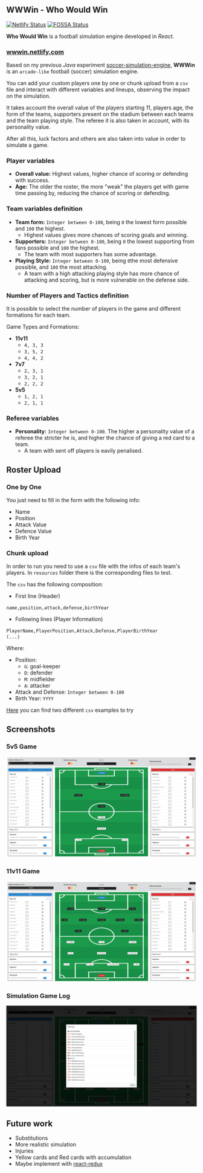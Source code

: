 
## WWWin - Who Would Win
[![Netlify Status](https://api.netlify.com/api/v1/badges/d50587ac-39ef-4164-b2ff-a3c4ddf94c68/deploy-status)](https://app.netlify.com/sites/brave-kare-54d23b/deploys)
[![FOSSA Status](https://app.fossa.com/api/projects/git%2Bgithub.com%2Fzediogoviana%2Fwwwin.svg?type=shield)](https://app.fossa.com/projects/git%2Bgithub.com%2Fzediogoviana%2Fwwwin?ref=badge_shield)

**Who Would Win** is a football simulation engine developed in *React*.

### [wwwin.netlify.com](https://wwwin.netlify.com/)

Based on my previous *Java* experiment [soccer-simulation-engine](https://github.com/zediogoviana/soccer-simulation-engine),
**WWWin** is an `arcade-like` football (soccer) simulation engine.

You can add your custom players one by one or chunk upload from a ```csv``` file and 
interact with different variables and lineups, observing the impact on the simulation.

It takes account the overall value of the players starting 11, players age, 
the form of the teams, supporters present on the stadium between each teams 
and the team playing style. The referee it is also taken in account, with its personality value.

After all this, luck factors and others are also taken into value in order to simulate a game.

### Player variables

* **Overall value:** Highest values, higher chance of scoring or defending with success.
* **Age:** The older the roster, the more "weak" the players get with game time passing by, reducing the chance of scoring or defending. 

### Team variables definition

* **Team form:** `Integer between 0-100`, being `0` the lowest form possible and `100` the highest.
	* Highest values gives more chances of scoring goals and winning.
* **Supporters:** `Integer between 0-100`, being `0` the lowest supporting from fans possible and `100` the highest. 
	* The team with most supporters has some advantage.
* **Playing Style:** `Integer between 0-100`, being `0`the most defensive possible, and `100` the most attacking.
	* A team with a high attacking playing style has more chance of attacking and scoring, but is more vulnerable on the defense side.

### Number of Players and Tactics definition

It is possible to select the number of players in the game and different formations for each team.

Game Types and Formations:

* **11v11**
    * `4, 3, 3`
    * `3, 5, 2`
    * `4, 4, 2`
* **7v7**
    * `2, 3, 1`
    * `3, 2, 1`
    * `2, 2, 2`
* **5v5**
    * `1, 2, 1`
    * `2, 1, 1`

	
### Referee variables
* **Personality:** `Integer between 0-100`. The higher a personality value of a referee the stricter he is, and higher the chance of giving a red card to a team.
	* A team with sent off players is eavily penalised.


## Roster Upload

### One by One

You just need to fill in the form with the following info:

* Name
* Position
* Attack Value
* Defence Value
* Birth Year

### Chunk upload

In order to run you need to use a `csv` file with the infos of each team's players. 
In `resources` folder there is the corresponding files to test.

The `csv` has the following composition:

* First line (Header)

```
name,position,attack,defense,birthYear
```

* Following lines (Player Information)

```
PlayerName,PlayerPosition,Attack,Defense,PlayerBirthYear
(...) 
```

Where:
* Position: 
    * ```G```: goal-keeper
    * ```D```: defender
    * ```M```: midfielder
    * ```A```: attacker
* Attack and Defense: `Integer between 0-100`
* Birth Year: `YYYY`

[Here](https://github.com/zediogoviana/wwwin/tree/master/resources) you can find two different `csv` examples to try
    
## Screenshots

### 5v5 Game
![Example Output1](./resources/screenshots/Screenshot1.png)

### 11v11 Game
![Example Output1](./resources/screenshots/Screenshot2.png)

### Simulation Game Log
![Example Output1](./resources/screenshots/Screenshot3.png)

## Future work

* Substitutions
* More realistic simulation 
* Injuries
* Yellow cards and Red cards with accumulation
* Maybe implement with [react-redux](https://github.com/reduxjs/react-redux)
